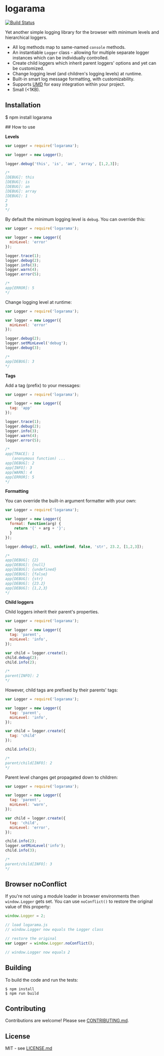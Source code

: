 # logarama

[![Build Status](https://secure.travis-ci.org/hiddentao/logarama.png)](http://travis-ci.org/hiddentao/logarama)

Yet another simple logging library for the browser with minimum levels and hierarchical loggers.

* All log methods map to same-named `console` methods.
* An instantiable `Logger` class - allowing for multiple separate logger instances which can be individually controlled.
* Create child loggers which inherit parent loggers' options and yet can be customized.
* Change logging level (and children's logging levels) at runtime.
* Built-in smart log message formatting, with customizability.
* Supports [UMD](https://github.com/umdjs/umd) for easy integration within your project.
* Small (<1KB).

## Installation

$ npm install logarama

## How to use

**Levels**

```js
var Logger = require('logarama');

var logger = new Logger();

logger.debug('this', 'is', 'an', 'array', [1,2,3]);

/*
[DEBUG]: this
[DEBUG]: is
[DEBUG]: an
[DEBUG]: array
[DEBUG]: 1
2
3
*/
```

By default the minimum logging level is `debug`. You can override this:


```js
var Logger = require('logarama');

var logger = new Logger({
  minLevel: 'error'
});

logger.trace(1);
logger.debug(2);
logger.info(3);
logger.warn(4);
logger.error(5);

/*
app[ERROR]: 5
*/
```

Change logging level at runtime:


```js
var Logger = require('logarama');

var logger = new Logger({
  minLevel: 'error'
});

logger.debug(2);
logger.setMinLevel('debug');
logger.debug(3);

/*
app[DEBUG]: 3
*/
```

**Tags**

Add a tag (prefix) to your messages:


```js
var Logger = require('logarama');

var logger = new Logger({
  tag: 'app'
});

logger.trace(1);
logger.debug(2);
logger.info(3);
logger.warn(4);
logger.error(5);

/*
app[TRACE]: 1
   (anonymous function) ...
app[DEBUG]: 2
app[INFO]: 3
app[WARN]: 4
app[ERROR]: 5
*/
```

**Formatting**

You can override the built-in argument formatter with your own:


```js
var Logger = require('logarama');

var logger = new Logger({
  format: function(arg) {
    return '{' + arg + '}';
  }
});

logger.debug(2, null, undefined, false, 'str', 23.2, [1,2,3]);

/*
app[DEBUG]: {2}
app[DEBUG]: {null}
app[DEBUG]: {undefined}
app[DEBUG]: {false}
app[DEBUG]: {str}
app[DEBUG]: {23.2}
app[DEBUG]: {1,2,3}
*/
```

**Child loggers**

Child loggers inherit their parent's properties.

```js
var Logger = require('logarama');

var logger = new Logger({
  tag: 'parent',
  minLevel: 'info',
});

var child = logger.create();
child.debug(2);
child.info(2);

/*
parent[INFO]: 2
*/
```

However, child tags are prefixed by their parents' tags:

```js
var Logger = require('logarama');

var logger = new Logger({
  tag: 'parent',
  minLevel: 'info',
});

var child = logger.create({
  tag: 'child'
});

child.info(2);

/*
parent/child[INFO]: 2
*/
```

Parent level changes get propagated down to children:

```js
var Logger = require('logarama');

var logger = new Logger({
  tag: 'parent',
  minLevel: 'warn',
});

var child = logger.create({
  tag: 'child',
  minLevel: 'error',
});

child.info(2);
logger.setMinLevel('info');
child.info(3);

/*
parent/child[INFO]: 3
*/
```


## Browser noConflict

If you're not using a module loader in browser environments then 
`window.Logger` gets set. You can use `noConflict()` to 
restore the original value of this property:

```js
window.Logger = 2;

// load logarama.js
// window.Logger now equals the Logger class

// restore the original
var Logger = window.Logger.noConflict();

// window.Logger now equals 2
```


## Building

To build the code and run the tests:

    $ npm install
    $ npm run build


## Contributing

Contributions are welcome! Please see [CONTRIBUTING.md](https://github.com/hiddentao/logarama/blob/master/CONTRIBUTING.md).


## License

MIT - see [LICENSE.md](https://github.com/hiddentao/logarama/blob/master/LICENSE.md)
